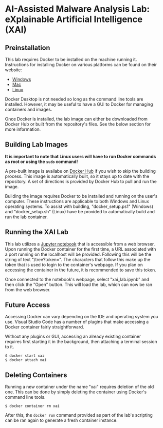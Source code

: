 # AI-Assisted Malware Analysis Lab:  e**X**plainable **A**rtificial **I**ntelligence (XAI)

## Preinstallation
This lab requires Docker to be installed on the machine running it. Instructions for installing Docker on various
platforms can be found on their website:
- [Windows](https://docs.docker.com/desktop/install/windows-install/)
- [Mac](https://docs.docker.com/desktop/install/mac-install/)
- [Linux](https://docs.docker.com/desktop/install/linux-install/)

Docker Desktop is not needed so long as the command line tools are installed. However, it may be useful to have a GUI
to Docker for managing containers and images.

Once Docker is installed, the lab image can either be downloaded from Docker Hub or built from the repository's files.
See the below section for more information.


## Building Lab Images
**It is important to note that Linux users will have to run Docker commands as root or using the `sudo` command!**

A pre-built image is availabe on [Docker Hub](https://hub.docker.com/r/abcyslab/aama-xai) if you wish to skip the
building process. This image is automatically built, so it stays up to date with the repository. A set of directions is
provided by Docker Hub to pull and run the image.

Building the image requires Docker to be installed and running on the user's computer. These instructions are
applicable to both Windows and Linux operating systems. To assist with building, "docker_setup.ps1" (Windows) and
"docker_setup.sh" (Linux) have be provided to automatically build and run the lab container.


## Running the XAI Lab
This lab utilizes a [Jupyter notebook](https://jupyter-notebook.readthedocs.io/en/latest/notebook.html) that is accessible
from a web browser. Upon running the Docker container for the first time, a URL associated with a port running on the
localhost will be provided. Following this will be the string of text "/tree?token=". The characters that follow this
make up the token that is used to login to the container's webpage. If you plan on accessing the container in the
future, it is recommended to save this token.

Once connected to the notebook's webpage, select "xai_lab.ipynb" and then click the "Open" button. This will load
the lab, which can now be ran from the web browser.


## Future Access
Accessing Docker can vary depending on the IDE and operating system you use. Visual Studio Code has a number of plugins
that make accessing a Docker container fairly straightforward.

Without any plugins or GUI, accessing an already existing container requires first starting it in the background, then
attaching a terminal session to it.

```
$ docker start xai
$ docker attach xai
```


## Deleting Containers
Running a new container under the name "xai" requires deletion of the old one. This can be done by simply deleting the
container using Docker's command line tools.

```
$ docker container rm xai
```

After this, the `docker run` command provided as part of the lab's scripting can be ran again to generate a fresh
container instance.
